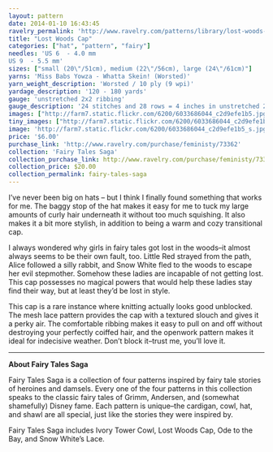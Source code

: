 ```yaml
---
layout: pattern
date: 2014-01-10 16:43:45
ravelry_permalink: 'http://www.ravelry.com/patterns/library/lost-woods-cap'
title: "Lost Woods Cap"
categories: ["hat", "pattern", "fairy"]
needles: 'US 6  - 4.0 mm
US 9  - 5.5 mm'
sizes: ["small (20\"/51cm), medium (22\"/56cm), large (24\"/61cm)"]
yarns: 'Miss Babs Yowza - Whatta Skein! (Worsted)'
yarn_weight_description: 'Worsted / 10 ply (9 wpi)'
yardage_description: '120 - 180 yards'
gauge: 'unstretched 2x2 ribbing'
gauge_description: '24 stitches and 28 rows = 4 inches in unstretched 2x2 ribbing'
images: ["http://farm7.static.flickr.com/6200/6033686044_c2d9efe1b5.jpg", "http://farm8.static.flickr.com/7232/7312935900_7b1f4739cc.jpg", "http://farm7.static.flickr.com/6194/6033128379_a1b62ff5b4.jpg", "http://farm7.static.flickr.com/6131/6033128517_9ee353d2eb.jpg", "http://farm7.static.flickr.com/6195/6033686296_89c63d4106.jpg"]
tiny_images: ["http://farm7.static.flickr.com/6200/6033686044_c2d9efe1b5_s.jpg", "http://farm8.static.flickr.com/7232/7312935900_7b1f4739cc_s.jpg", "http://farm7.static.flickr.com/6194/6033128379_a1b62ff5b4_s.jpg", "http://farm7.static.flickr.com/6131/6033128517_9ee353d2eb_s.jpg", "http://farm7.static.flickr.com/6195/6033686296_89c63d4106_s.jpg"]
image: 'http://farm7.static.flickr.com/6200/6033686044_c2d9efe1b5_s.jpg'
price: '$6.00'
purchase_link: 'http://www.ravelry.com/purchase/feministy/73362'
collection: 'Fairy Tales Saga'
collection_purchase_link: http://www.ravelry.com/purchase/feministy/73365 
collection_price: $20.00 
collection_permalink: fairy-tales-saga 
---
```

<p>I’ve never been big on hats – but I think I finally found something that works for me. The baggy stop of the hat makes it easy for me to tuck my large amounts of curly hair underneath it without too much squishing. It also makes it a bit more stylish, in addition to being a warm and cozy transitional cap.</p>

<p>I always wondered why girls in fairy tales got lost in the woods–it almost always seems to be their own fault, too. Little Red strayed from the path, Alice followed a silly rabbit, and Snow White fled to the woods to escape her evil stepmother. Somehow these ladies are incapable of not getting lost. This cap possesses no magical powers that would help these ladies stay find their way, but at least they’d be lost in style.</p>

<p>This cap is a rare instance where knitting actually looks good unblocked. The mesh lace pattern provides the cap with a textured slouch and gives it a perky air. The comfortable ribbing makes it easy to pull on and off without destroying your perfectly coiffed hair, and the openwork pattern makes it ideal for indecisive weather. Don’t block it–trust me, you’ll love it.</p>
<hr />
<p><strong>About Fairy Tales Saga</strong></p>

<p>Fairy Tales Saga is a collection of four patterns inspired by fairy tale stories of heroines and damsels. Every one of the four patterns in this collection speaks to the classic fairy tales of Grimm, Andersen, and (somewhat shamefully) Disney fame. Each pattern is unique–the cardigan, cowl, hat, and shawl are all special, just like the stories they were inspired by.</p>

<p>Fairy Tales Saga includes Ivory Tower Cowl, Lost Woods Cap, Ode to the Bay, and Snow White&#8217;s Lace.</p>